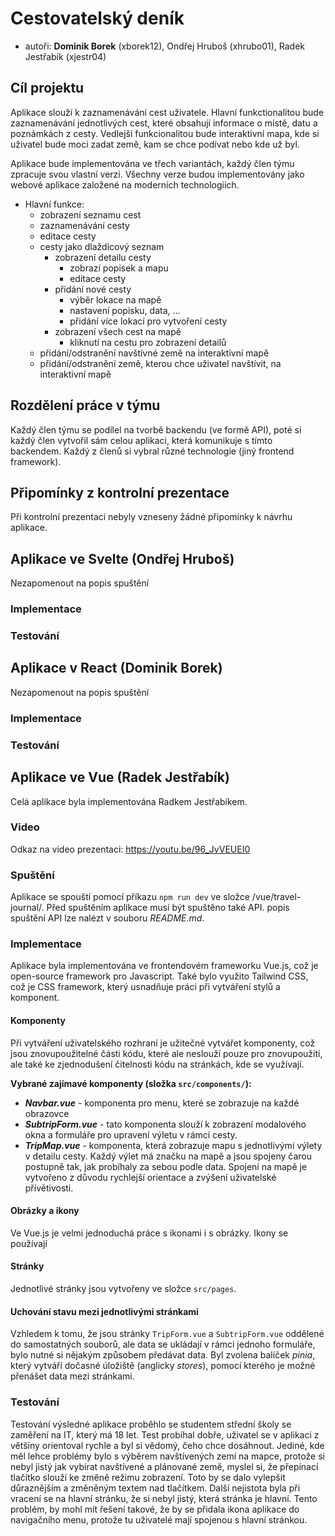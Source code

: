 # Cestovatelský deník

- autoři: **Dominik Borek** (xborek12), Ondřej Hruboš (xhrubo01), Radek Jestřabík (xjestr04)

## Cíl projektu

Aplikace slouží k zaznamenávání cest uživatele. Hlavní funkctionalitou bude zaznamenávání jednotlivých cest, které 
obsahují informace o místě, datu a poznámkách z cesty. Vedlejší funkcionalitou bude interaktivní mapa, kde si uživatel bude moci zadat země, kam se chce podívat
nebo kde už byl.

Aplikace bude implementována ve třech variantách, každý člen týmu zpracuje svou vlastní verzi. Všechny verze budou 
implementovány jako webové aplikace založené na moderních technologiích.

- Hlavní funkce:
	- zobrazení seznamu cest
    - zaznamenávání cesty
    - editace cesty
    - cesty jako dlaždicový seznam
        - zobrazení detailu cesty
            - zobrazí popisek a mapu
            - editace cesty
        - přidání nové cesty
            - výběr lokace na mapě
            - nastavení popisku, data, ...
            - přidání více lokací pro vytvoření cesty
        - zobrazení všech cest na mapě
            - kliknutí na cestu pro zobrazení detailů
    - přidání/odstranění navštívné země na interaktivní mapě
    - přidání/odstranění země, kterou chce uživatel navštívit, na interaktivní mapě

## Rozdělení práce v týmu

Každý člen týmu se podílel na tvorbě backendu (ve formě API), poté si každý člen vytvořil sám celou aplikaci, která 
komunikuje s tímto backendem. Každý z členů si vybral různé technologie (jiný frontend framework).

## Připomínky z kontrolní prezentace

Při kontrolní prezentaci nebyly vzneseny žádné připomínky k návrhu aplikace.

## Aplikace ve Svelte (Ondřej Hruboš)

Nezapomenout na popis spuštění

### Implementace

### Testování


## Aplikace v React (Dominik Borek)

Nezapomenout na popis spuštění
### Implementace

### Testování


## Aplikace ve Vue (Radek Jestřabík)
Celá aplikace byla implementována Radkem Jestřabíkem.

### Video
Odkaz na video prezentaci:
https://youtu.be/96_JvVEUEI0


### Spuštění
Aplikace se spouští pomocí příkazu `npm run dev` ve složce /vue/travel-journal/. Před spuštěním aplikace musí být spuštěno také API. popis spuštění API lze nalézt v souboru *README.md*.

### Implementace
Aplikace byla implementována ve frontendovém frameworku Vue.js, což je open-source framework pro Javascript. Také bylo využito Tailwind CSS, což je CSS framework, který usnadňuje práci při vytváření stylů a komponent.

#### **Komponenty**
Při vytváření uživatelského rozhraní je užitečné vytvářet komponenty, což jsou znovupoužitelné části kódu, které ale neslouží pouze pro znovupoužití, ale také ke zjednodušení čitelnosti kódu na stránkách, kde se využívají.

**Vybrané zajímavé komponenty (složka `src/components/`):**
- ***Navbar.vue*** - komponenta pro menu, které se zobrazuje na každé obrazovce
- ***SubtripForm.vue*** - tato komponenta slouží k zobrazení modalového okna a formuláře pro upravení výletu v rámci cesty.
- ***TripMap.vue*** - komponenta, která zobrazuje mapu s jednotlivými výlety v detailu cesty. Každý výlet má značku na mapě a jsou spojeny čarou postupně tak, jak probíhaly za sebou podle data. Spojení na mapě je vytvořeno z důvodu rychlejší orientace a zvýšení uživatelské přívětivosti.

#### **Obrázky a ikony**
Ve Vue.js je velmi jednoduchá práce s ikonami i s obrázky. Ikony se používají

#### **Stránky**
Jednotlivé stránky jsou vytvořeny ve složce `src/pages`.

#### **Uchování stavu mezi jednotlivými stránkami**
Vzhledem k tomu, že jsou stránky `TripForm.vue` a `SubtripForm.vue` oddělené do samostatných souborů, ale data se ukládají v rámci jednoho formuláře, bylo nutné si nějakým způsobem předávat data. Byl zvolena balíček *pinia*, který vytváří dočasné úložiště (anglicky *stores*), pomocí kterého je možné přenášet data mezi stránkami.

### Testování
Testování výsledné aplikace proběhlo se studentem střední školy se zaměření na IT, který má 18 let. Test probíhal dobře, uživatel se v aplikaci z většiny orientoval rychle a byl si vědomý, čeho chce dosáhnout. Jediné, kde měl lehce problémy bylo s výběrem navštívených zemí na mapce, protože si nebyl jistý jak vybírat navštívené a plánované země, myslel si, že přepínací tlačítko slouží ke změně režimu zobrazení. Toto by se dalo vylepšit důraznějším a změněným textem nad tlačítkem. Další nejistota byla při vracení se na hlavní stránku, že si nebyl jistý, která stránka je hlavní. Tento problém, by mohl mít řešení takové, že by se přidala ikona aplikace do navigačního menu, protože tu uživatelé mají spojenou s hlavní stránkou.
